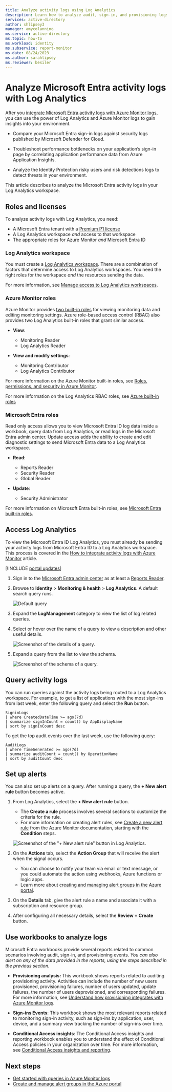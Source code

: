 ```yaml
---
title: Analyze activity logs using Log Analytics
description: Learn how to analyze audit, sign-in, and provisioning logs Microsoft Entra ID using Log Analytics queries.
services: active-directory
author: shlipsey3
manager: amycolannino
ms.service: active-directory
ms.topic: how-to
ms.workload: identity
ms.subservice: report-monitor
ms.date: 08/24/2023
ms.author: sarahlipsey
ms.reviewer: besiler
---
```


# Analyze Microsoft Entra activity logs with Log Analytics

After you [integrate Microsoft Entra activity logs with Azure Monitor logs](./howto-integrate-activity-logs-with-azure-monitor-logs.md), you can use the power of Log Analytics and Azure Monitor logs to gain insights into your environment.

 * Compare your Microsoft Entra sign-in logs against security logs published by Microsoft Defender for Cloud.
  
 * Troubleshoot performance bottlenecks on your application’s sign-in page by correlating application performance data from Azure Application Insights.

 * Analyze the Identity Protection risky users and risk detections logs to detect threats in your environment.

This article describes to analyze the Microsoft Entra activity logs in your Log Analytics workspace. 

## Roles and licenses

To analyze activity logs with Log Analytics, you need:

- A Microsoft Entra tenant with a [Premium P1 license](../fundamentals/get-started-premium.md)
- A Log Analytics workspace *and* access to that workspace
- The appropriate roles for Azure Monitor *and* Microsoft Entra ID

### Log Analytics workspace

You must create a [Log Analytics workspace](/azure/azure-monitor/logs/quick-create-workspace). There are a combination of factors that determine access to Log Analytics workspaces. You need the right roles for the workspace *and* the resources sending the data.

For more information, see [Manage access to Log Analytics workspaces](/azure/azure-monitor/logs/manage-access).

### Azure Monitor roles

Azure Monitor provides [two built-in roles](/azure/azure-monitor/roles-permissions-security#monitoring-reader) for viewing monitoring data and editing monitoring settings. Azure role-based access control (RBAC) also provides two Log Analytics built-in roles that grant similar access.

- **View**:
    - Monitoring Reader
    - Log Analytics Reader

- **View and modify settings**:
    - Monitoring Contributor
    - Log Analytics Contributor

For more information on the Azure Monitor built-in roles, see [Roles, permissions, and security in Azure Monitor](/azure/azure-monitor/roles-permissions-security#monitoring-reader).

For more information on the Log Analytics RBAC roles, see [Azure built-in roles](/azure/role-based-access-control/built-in-roles#log-analytics-contributor)

<a name='azure-ad-roles'></a>

### Microsoft Entra roles

Read only access allows you to view Microsoft Entra ID log data inside a workbook, query data from Log Analytics, or read logs in the Microsoft Entra admin center. Update access adds the ability to create and edit diagnostic settings to send Microsoft Entra data to a Log Analytics workspace.

- **Read**:
  - Reports Reader
  - Security Reader
  - Global Reader

- **Update**:
  - Security Administrator

For more information on Microsoft Entra built-in roles, see [Microsoft Entra built-in roles](~/identity/role-based-access-control/permissions-reference.md).

## Access Log Analytics

To view the Microsoft Entra ID Log Analytics, you must already be sending your activity logs from Microsoft Entra ID to a Log Analytics workspace. This process is covered in the [How to integrate activity logs with Azure Monitor](./howto-integrate-activity-logs-with-azure-monitor-logs.md) article.

[!INCLUDE [portal updates](~/includes/portal-update.md)]

1. Sign in to the [Microsoft Entra admin center](https://entra.microsoft.com) as at least a [Reports Reader](~/identity/role-based-access-control/permissions-reference.md#reports-reader). 

1. Browse to **Identity** > **Monitoring & health** > **Log Analytics**. A default search query runs.

    ![Default query](./media/howto-analyze-activity-logs-log-analytics/defaultquery.png)

1. Expand the **LogManagement** category to view the list of log related queries.

1. Select or hover over the name of a query to view a description and other useful details.

    ![Screenshot of the details of a query.](media/howto-analyze-activity-logs-log-analytics/log-analytics-query-details.png)

1. Expand a query from the list to view the schema.

    ![Screenshot of the schema of a query.](media/howto-analyze-activity-logs-log-analytics/log-analytics-query-schema.png)

## Query activity logs

You can run queries against the activity logs being routed to a Log Analytics workspace. For example, to get a list of applications with the most sign-ins from last week, enter the following query and select the **Run** button.

```
SigninLogs 
| where CreatedDateTime >= ago(7d)
| summarize signInCount = count() by AppDisplayName 
| sort by signInCount desc 
```

To get the top audit events over the last week, use the following query:

```
AuditLogs 
| where TimeGenerated >= ago(7d)
| summarize auditCount = count() by OperationName 
| sort by auditCount desc 
```
## Set up alerts

You can also set up alerts on a query. After running a query, the **+ New alert rule** button becomes active.

1. From Log Analytics, select the **+ New alert rule** button.
    - The **Create a rule** process involves several sections to customize the criteria for the rule.
    - For more information on creating alert rules, see [Create a new alert rule](/azure/azure-monitor/alerts/alerts-create-new-alert-rule) from the Azure Monitor documentation, starting with the **Condition** steps.
    
    ![Screenshot of the "+ New alert rule" button in Log Analytics.](media/howto-analyze-activity-logs-log-analytics/log-analytics-new-alert.png)

1. On the **Actions** tab, select the **Action Group** that will receive the alert when the signal occurs.
    - You can choose to notify your team via email or text message, or you could automate the action using webhooks, Azure functions or logic apps.
    - Learn more about [creating and managing alert groups in the Azure portal](/azure/azure-monitor/alerts/action-groups).

1. On the **Details** tab, give the alert rule a name and associate it with a subscription and resource group.

1. After configuring all necessary details, select the **Review + Create** button. 

## Use workbooks to analyze logs

Microsoft Entra workbooks provide several reports related to common scenarios involving audit, sign-in, and provisioning events. *You can also alert on any of the data provided in the reports, using the steps described in the previous section.*

* **Provisioning analysis:** This workbook shows reports related to auditing provisioning activity. Activities can include the number of new users provisioned, provisioning failures, number of users updated, update failures, the number of users deprovisioned, and corresponding failures. For more information, see [Understand how provisioning integrates with Azure Monitor logs](../app-provisioning/application-provisioning-log-analytics.md).

* **Sign-ins Events**: This workbook shows the most relevant reports related to monitoring sign-in activity, such as sign-ins by application, user, device, and a summary view tracking the number of sign-ins over time.

* **Conditional Access insights**: The Conditional Access insights and reporting workbook enables you to understand the effect of Conditional Access policies in your organization over time. For more information, see [Conditional Access insights and reporting](../conditional-access/howto-conditional-access-insights-reporting.md).

## Next steps

* [Get started with queries in Azure Monitor logs](/azure/azure-monitor/logs/get-started-queries)
* [Create and manage alert groups in the Azure portal](/azure/azure-monitor/alerts/action-groups)
